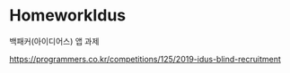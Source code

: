 # HomeworkIdus
백패커(아이디어스) 앱 과제

https://programmers.co.kr/competitions/125/2019-idus-blind-recruitment
